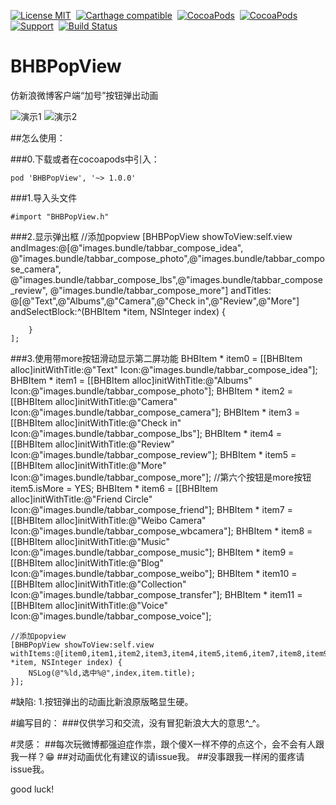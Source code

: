 [![License MIT](https://img.shields.io/badge/license-MIT-green.svg?style=flat)](https://raw.githubusercontent.com/bb-coder/BHBPopView/master/LICENSE)&nbsp;
[![Carthage compatible](https://img.shields.io/badge/Carthage-compatible-4BC51D.svg?style=flat)](https://github.com/Carthage/Carthage)&nbsp;
[![CocoaPods](http://img.shields.io/cocoapods/v/YYKit.svg?style=flat)](http://cocoapods.org/?q=BHBPopView)&nbsp;
[![CocoaPods](http://img.shields.io/cocoapods/p/YYKit.svg?style=flat)](http://cocoapods.org/?q=BHBPopView)&nbsp;
[![Support](https://img.shields.io/badge/support-iOS%206%2B%20-blue.svg?style=flat)](https://www.apple.com/nl/ios/)&nbsp;
[![Build Status](https://travis-ci.org/ibireme/YYKit.svg?branch=master)](https://travis-ci.org/bb-coder/BHBPopView)

# BHBPopView
仿新浪微博客户端“加号”按钮弹出动画

![演示1](http://7xkdhe.com1.z0.glb.clouddn.com/sinaAnimation1.gif)
![演示2](http://7xkdhe.com1.z0.glb.clouddn.com/sinaAnimation2.gif)


##怎么使用：

###0.下载或者在cocoapods中引入：

    pod 'BHBPopView', '~> 1.0.0'

###1.导入头文件

    #import "BHBPopView.h"

###2.显示弹出框
    //添加popview
    [BHBPopView showToView:self.view 
        andImages:@[@"images.bundle/tabbar_compose_idea",
          @"images.bundle/tabbar_compose_photo",@"images.bundle/tabbar_compose_camera",
          @"images.bundle/tabbar_compose_lbs",@"images.bundle/tabbar_compose_review",
          @"images.bundle/tabbar_compose_more"] 
        andTitles:
          @[@"Text",@"Albums",@"Camera",@"Check in",@"Review",@"More"] 
        andSelectBlock:^(BHBItem *item, NSInteger index) {
        
        }
    ];

###3.使用带more按钮滑动显示第二屏功能
    BHBItem * item0 = [[BHBItem alloc]initWithTitle:@"Text" Icon:@"images.bundle/tabbar_compose_idea"];
    BHBItem * item1 = [[BHBItem alloc]initWithTitle:@"Albums" Icon:@"images.bundle/tabbar_compose_photo"];
    BHBItem * item2 = [[BHBItem alloc]initWithTitle:@"Camera" Icon:@"images.bundle/tabbar_compose_camera"];
    BHBItem * item3 = [[BHBItem alloc]initWithTitle:@"Check in" Icon:@"images.bundle/tabbar_compose_lbs"];
    BHBItem * item4 = [[BHBItem alloc]initWithTitle:@"Review" Icon:@"images.bundle/tabbar_compose_review"];
    BHBItem * item5 = [[BHBItem alloc]initWithTitle:@"More" Icon:@"images.bundle/tabbar_compose_more"];
    //第六个按钮是more按钮
    item5.isMore = YES;
    BHBItem * item6 = [[BHBItem alloc]initWithTitle:@"Friend Circle" Icon:@"images.bundle/tabbar_compose_friend"];
    BHBItem * item7 = [[BHBItem alloc]initWithTitle:@"Weibo Camera" Icon:@"images.bundle/tabbar_compose_wbcamera"];
    BHBItem * item8 = [[BHBItem alloc]initWithTitle:@"Music" Icon:@"images.bundle/tabbar_compose_music"];
    BHBItem * item9 = [[BHBItem alloc]initWithTitle:@"Blog" Icon:@"images.bundle/tabbar_compose_weibo"];
    BHBItem * item10 = [[BHBItem alloc]initWithTitle:@"Collection" Icon:@"images.bundle/tabbar_compose_transfer"];
    BHBItem * item11 = [[BHBItem alloc]initWithTitle:@"Voice" Icon:@"images.bundle/tabbar_compose_voice"];
    
    //添加popview
    [BHBPopView showToView:self.view withItems:@[item0,item1,item2,item3,item4,item5,item6,item7,item8,item9,item10,item11]andSelectBlock:^(BHBItem *item, NSInteger index) {
        NSLog(@"%ld,选中%@",index,item.title);
    }];
    
    
#缺陷:
1.按钮弹出的动画比新浪原版略显生硬。

#编写目的：
###仅供学习和交流，没有冒犯新浪大大的意思^_^。

#灵感：
##每次玩微博都强迫症作祟，跟个傻X一样不停的点这个，会不会有人跟我一样？😁
##对动画优化有建议的请issue我。
##没事跟我一样闲的蛋疼请issue我。

good luck!

